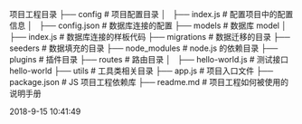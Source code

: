 项目工程目录
├──  config                       # 项目配置目录
│   ├── index.js                 # 配置项目中的配置信息
│   ├── config.json            # 数据库连接的配置
├──  models                       # 数据库 model
│   ├── index.js                 # 数据库连接的样板代码
├── migrations                   # 数据迁移的目录
├── seeders                        # 数据填充的目录
├── node_modules                 # node.js 的依赖目录
├──  plugins                      # 插件目录
├──  routes                       # 路由目录
│   ├── hello-world.js           # 测试接口 hello-world
├── utils                        # 工具类相关目录
├──  app.js                       # 项目入口文件
├── package.json                 # JS 项目工程依赖库
├── readme.md                    # 项目工程如何被使用的说明手册

2018-9-15 10:41:49

